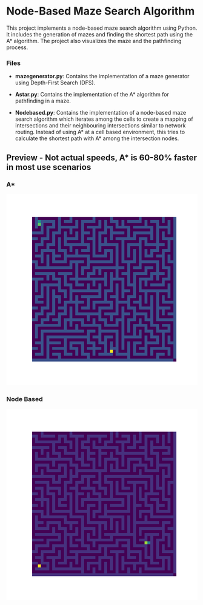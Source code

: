 # Node-Based Maze Search Algorithm

This project implements a node-based maze search algorithm using Python. It includes the generation of mazes and finding the shortest path using the A* algorithm. The project also visualizes the maze and the pathfinding process.


### Files

- **mazegenerator.py**: Contains the implementation of a maze generator using Depth-First Search (DFS).

- **Astar.py**: Contains the implementation of the A* algorithm for pathfinding in a maze.

- **Nodebased.py**: Contains the implementation of a node-based maze search algorithm which iterates among the cells to create a mapping of intersections and their neighbouring intersections similar to network routing. Instead of using A* at a cell based environment, this tries to calculate the shortest path with A* among the intersection nodes.


## Preview - Not actual speeds, A* is 60-80% faster in most use scenarios
### A*

![](https://github.com/hakan4vg/Node-Based-Maze-Search-Algorithm/blob/main/media/Astar.gif)

### Node Based

![](https://github.com/hakan4vg/Node-Based-Maze-Search-Algorithm/blob/main/media/Node.gif)
